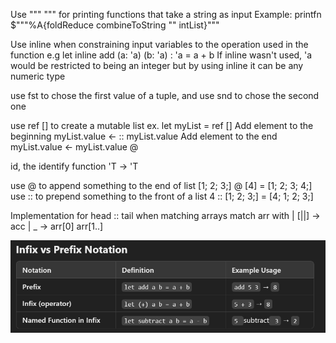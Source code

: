 Use """ """ for printing functions that take a string as input
Example: printfn $"""%A{foldReduce combineToString "" intList}"""

Use inline when constraining input variables to the operation used in the function e.g
let inline add (a: 'a) (b: 'a) : 'a =
    a + b
If inline wasn't used, 'a would be restricted to being an integer
but by using inline it can be any numeric type

use fst to chose the first value of a tuple, and use snd to chose the second one

use ref [] to create a mutable list
ex.
let myList = ref []
Add element to the beginning
myList.value <- <value> :: myList.value
Add element to the end
myList.value <- myList.value @ <value>

id, the identify function 'T -> 'T

use @ to append something to the end of list
[1; 2; 3;] @ [4] = [1; 2; 3; 4;]
use :: to prepend something to the front of a list
4 :: [1; 2; 3;] = [4; 1; 2; 3;]

Implementation for head :: tail when matching arrays
match arr with
    | [||] -> acc
    | _ -> arr[0] <recursive func> arr[1..]
    
![img.png](img.png)